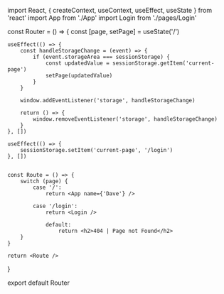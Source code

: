 import React, { createContext, useContext, useEffect, useState } from 'react'
import App from './App'
import Login from './pages/Login'

const Router = () => {
    const [page, setPage] = useState('/')
    
    useEffect(() => {
        const handleStorageChange = (event) => {
            if (event.storageArea === sessionStorage) {
                const updatedValue = sessionStorage.getItem('current-page')
                setPage(updatedValue)
            }
        }

        window.addEventListener('storage', handleStorageChange)

        return () => {
            window.removeEventListener('storage', handleStorageChange)
        }
    }, [])

    useEffect(() => {
        sessionStorage.setItem('current-page', '/login')
    }, [])

    
    const Route = () => {
        switch (page) {
            case '/':
                return <App name={'Dave'} />
            
            case '/login':
                return <Login />
                
                default:
                    return <h2>404 | Page not Found</h2>
        }
    }

    return <Route />
}

export default Router